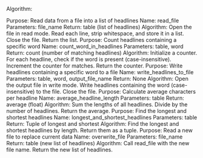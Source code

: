 Algorithm:

Purpose: Read data from a file into a list of headlines
    Name: read_file
    Parameters: file_name
    Return: table (list of headlines)
    Algorithm:
        Open the file in read mode.
        Read each line, strip whitespace, and store it in a list.
        Close the file.
        Return the list.
Purpose: Count headlines containing a specific word
    Name: count_word_in_headlines
    Parameters: table, word
    Return: count (number of matching headlines)
    Algorithm:
        Initialize a counter.
        For each headline, check if the word is present (case-insensitive).
        Increment the counter for matches.
        Return the counter.
Purpose: Write headlines containing a specific word to a file
    Name: write_headlines_to_file
    Parameters: table, word, output_file_name
    Return: None
    Algorithm:
        Open the output file in write mode.
        Write headlines containing the word (case-insensitive) to the file.
        Close the file.
Purpose: Calculate average characters per headline
    Name: average_headline_length
    Parameters: table
    Return: average (float)
    Algorithm:
        Sum the lengths of all headlines.
        Divide by the number of headlines.
        Return the average.
Purpose: Find the longest and shortest headlines
    Name: longest_and_shortest_headlines
    Parameters: table
    Return: Tuple of longest and shortest
    Algorithm:
        Find the longest and shortest headlines by length.
        Return them as a tuple.
Purpose: Read a new file to replace current data
    Name: overwrite_file
    Parameters: file_name
    Return: table (new list of headlines)
    Algorithm:
        Call read_file with the new file name.
        Return the new list of headlines.






